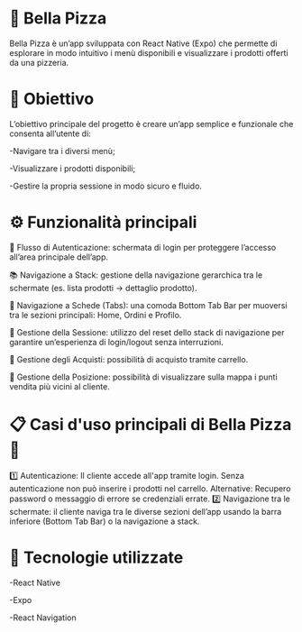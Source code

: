 # 🍕 Bella Pizza

Bella Pizza è un’app sviluppata con React Native (Expo) che permette di esplorare in modo intuitivo i menù disponibili e visualizzare i prodotti offerti da una pizzeria.

# 🎯 Obiettivo

L’obiettivo principale del progetto è creare un’app semplice e funzionale che consenta all’utente di:

-Navigare tra i diversi menù;

-Visualizzare i prodotti disponibili;

-Gestire la propria sessione in modo sicuro e fluido.

# ⚙️ Funzionalità principali

🔐 Flusso di Autenticazione: schermata di login per proteggere l’accesso all’area principale dell’app.

📚 Navigazione a Stack: gestione della navigazione gerarchica tra le schermate (es. lista prodotti → dettaglio prodotto).

📱 Navigazione a Schede (Tabs): una comoda Bottom Tab Bar per muoversi tra le sezioni principali: Home, Ordini e Profilo.

🔄 Gestione della Sessione: utilizzo del reset dello stack di navigazione per garantire un’esperienza di login/logout senza interruzioni.

🛒 Gestione degli Acquisti: possibilità di acquisto tramite carrello.

📍 Gestione della Posizione: possibilità di visualizzare sulla mappa i punti vendita più vicini al cliente.

# 📋 Casi d'uso principali di Bella Pizza 🍕
1️⃣ Autenticazione: Il cliente accede all'app tramite login. Senza autenticazione non può inserire i prodotti nel carrello.
                   Alternative: Recupero password o messaggio di errore se credenziali errate.
2️⃣ Navigazione tra le schermate: il cliente naviga tra le diverse sezioni dell’app usando la barra inferiore (Bottom Tab Bar) o la navigazione a stack.                   

# 🧩 Tecnologie utilizzate

-React Native

-Expo

-React Navigation

